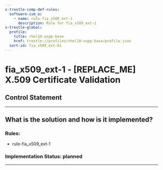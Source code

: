 ```yaml
---
x-trestle-comp-def-rules:
  software-ism_o:
    - name: rule-fia_x509_ext-1
      description: Rule for fia_x509_ext-1
x-trestle-global:
  profile:
    title: rhel10-ospp-base
    href: trestle://profiles/rhel10-ospp-base/profile.json
  sort-id: fia_x509_ext-01
---
```


# fia_x509_ext-1 - \[REPLACE_ME\] X.509 Certificate Validation

## Control Statement

______________________________________________________________________

## What is the solution and how is it implemented?

<!-- For implementation status enter one of: implemented, partial, planned, alternative, not-applicable -->

<!-- Note that the list of rules under ### Rules: is read-only and changes will not be captured after assembly to JSON -->

<!-- Add control implementation description here for control: fia_x509_ext-1 -->

### Rules:

  - rule-fia_x509_ext-1

### Implementation Status: planned

______________________________________________________________________
